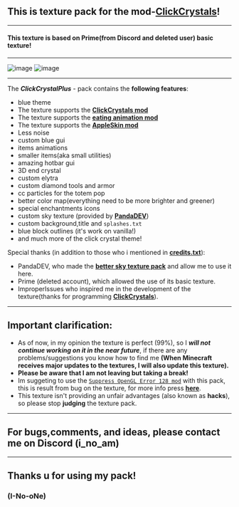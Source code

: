  ## This is texture pack for the mod-[**ClickCrystals**](https://modrinth.com/mod/clickcrystals)!
_________________________

#### This texture is based on Prime(from Discord and deleted user) basic texture!
______________________
![image](https://github.com/I-No-oNe/ClickCrystalPlus-Pack/assets/145749961/229a1e0d-f980-40cc-a3d9-c28ad727b28b)
![image](https://github.com/I-No-oNe/ClickCrystalPlus-Pack/assets/145749961/65a4d63c-992f-4b4b-8ce3-2e85711ce997)

-------------------------
The ***ClickCrystalPlus*** - pack contains the **following features**:
- blue theme
- The texture supports the [**ClickCrystals mod**](https://modrinth.com/mod/clickcrystals)
- The texture supports the [**eating animation mod**](https://modrinth.com/mod/eating-animation)
- The texture supports the [**AppleSkin mod**](https://modrinth.com/mod/appleskin)
- Less noise
- custom blue gui
- items animations 
- smaller items(aka small utilities)
- amazing hotbar gui
- 3D end crystal 
- custom elytra 
- custom diamond tools and armor
- cc particles for the totem pop
- better color map(everything need to be more brighter and greener)
- special enchantments icons
- custom sky texture (provided by [**PandaDEV**](https://modrinth.com/user/PandaDEV))
- custom background,title and `splashes.txt` 
-  blue block outlines (it's work on vanilla!)
- and much more of the click crystal theme!

Special thanks (in addition to those who i mentioned in **[credits.txt](https://github.com/I-No-oNe/ClickCrystalPlus-Pack/blob/main/CREDITS%2BLICENSE%20.txt)**):
- PandaDEV, who made the [**better sky texture pack**](https://modrinth.com/resourcepack/bettersky) and  allow me to use it here.
 - Prime (deleted account), which allowed the use of its basic texture.
 - ImproperIssues who inspired me in the development of the texture(thanks for programming [**ClickCrystals**](https://modrinth.com/mod/clickcrystals)).

___________________
## Important clarification:
- As of now, in my opinion the texture is perfect (99%), so I ***will not continue working on it in the near future***, if there are any problems/suggestions you know how to find me **(When Minecraft receives major updates to the textures, I will also update this texture).**
- **Please be aware that I am not leaving but taking a break!**
- Im suggeting to use the [`Suppress OpenGL Error 128 mod`](https://modrinth.com/mod/suppressopengl1280) with this pack, this is result from bug on the texture, for more info press [**here**](https://bugs.mojang.com/browse/MC-228532).
- This texture isn't providing an unfair advantages (also known as **hacks**), so please stop **judging** the texture pack.

____________
## For bugs,comments, and ideas, please contact me on Discord (i_no_am)
_______________________
## Thanks u for using my pack!
  ### (I-No-oNe)

